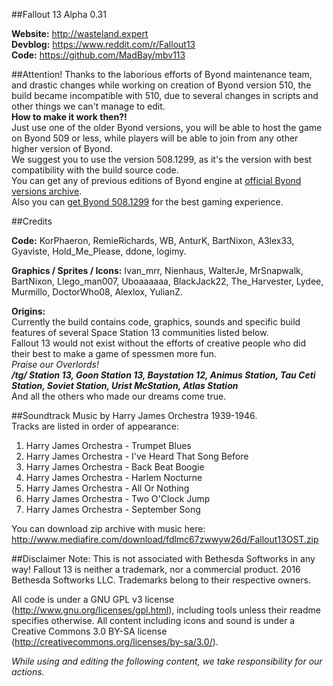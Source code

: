 ##Fallout 13 Alpha 0.31

**Website:** http://wasteland.expert <BR>
**Devblog:** https://www.reddit.com/r/Fallout13 <BR>
**Code:** https://github.com/MadBay/mbv113 <BR>

##Attention!
Thanks to the laborious efforts of Byond maintenance team, and drastic changes while working on creation of Byond version 510, the build became incompatible with 510, due to several changes in scripts and other things we can't manage to edit. <BR>
**How to make it work then?!** <BR>
Just use one of the older Byond versions, you will be able to host the game on Byond 509 or less, while players will be able to join from any other higher version of Byond. <BR>
We suggest you to use the version 508.1299, as it's the version with best compatibility with the build source code. <BR>
You can get any of previous editions of Byond engine at [official Byond versions archive](http://www.byond.com/download/build/). <BR>
Also you can [get Byond 508.1299](http://www.byond.com/download/build/508/) for the best gaming experience. <BR>

##Credits

**Code:** KorPhaeron, RemieRichards, WB, AnturK, BartNixon, A3lex33, Gyaviste, Hold_Me_Please, ddone, logimy. <BR>

**Graphics / Sprites / Icons:** Ivan_mrr, Nienhaus, WalterJe, MrSnapwalk, BartNixon, Llego_man007, Uboaaaaaa, BlackJack22, The_Harvester, Lydee, Murmillo, DoctorWho08, Alexlox, YulianZ.

**Origins:** <BR>
Currently the build contains code, graphics, sounds and specific build features of several Space Station 13 communities listed below. <BR>
Fallout 13 would not exist without the efforts of creative people who did their best to make a game of spessmen more fun. <BR>
_Praise our Overlords!_ <BR>
**_/tg/ Station 13, Goon Station 13, Baystation 12, Animus Station, Tau Ceti Station, Soviet Station, Urist McStation, Atlas Station_** <BR>
And all the others who made our dreams come true.

##Soundtrack
Music by Harry James Orchestra 1939-1946. <BR>
Tracks are listed in order of appearance: <BR>
1. Harry James Orchestra - Trumpet Blues <BR>
2. Harry James Orchestra - I've Heard That Song Before <BR>
3. Harry James Orchestra - Back Beat Boogie <BR>
4. Harry James Orchestra - Harlem Nocturne <BR>
5. Harry James Orchestra - All Or Nothing <BR>
6. Harry James Orchestra - Two O'Clock Jump <BR>
7. Harry James Orchestra - September Song <BR>

You can download zip archive with music here:<BR>
http://www.mediafire.com/download/fdlmc67zwwyw26d/Fallout13OST.zip

##Disclaimer
Note: This is not associated with Bethesda Softworks in any way! Fallout 13 is neither a trademark, nor a commercial product.
2016 Bethesda Softworks LLC. Trademarks belong to their respective owners.

All code is under a GNU GPL v3 license (http://www.gnu.org/licenses/gpl.html),
including tools unless their readme specifies otherwise.
All content including icons and sound is under a Creative Commons 3.0 BY-SA
license (http://creativecommons.org/licenses/by-sa/3.0/).<BR>

<i>While using and editing the following content, we take responsibility for our actions.</i>
